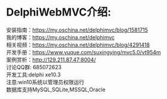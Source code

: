 # DelphiWebMVC介绍:
安装指南：https://my.oschina.net/delphimvc/blog/1581715<BR>
我的博客：https://my.oschina.net/delphimvc<BR>
相关视频：https://my.oschina.net/delphimvc/blog/4291418<BR>
开发手册：https://www.yuque.com/suxingying/mvc5.0/vt954m<BR>
案例赏析：http://129.211.87.47:8004/<BR>
讨论QQ群: 685072623<BR>
开发工具:delphi xe10.3<BR>
注意:win10系统以管理员权限运行<BR>
数据库支持MySQL,SQLite,MSSQL,Oracle<BR>
